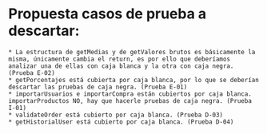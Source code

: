 # Propuesta casos de prueba a descartar:
	* La estructura de getMedias y de getValores brutos es básicamente la misma, únicamente cambia el return, es por ello que deberíamos analizar una de ellas con caja blanca y la otra con caja negra. (Prueba E-02)
	* getPorcentajes está cubierta por caja blanca, por lo que se deberían descartar las pruebas de caja negra. (Prueba E-01)
	* importarUsuarios e importarCompra están cubiertos por caja blanca. importarProductos NO, hay que hacerle pruebas de caja negra. (Prueba I-01)
	* validateOrder está cubierto por caja blanca. (Prueba D-03)
	* getHistorialUser está cubierto por caja blanca. (Prueba D-04)

